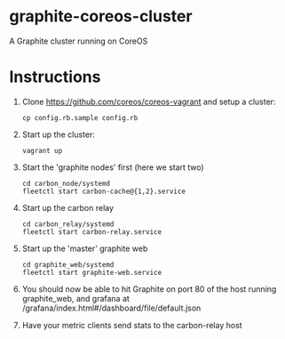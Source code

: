 # graphite-coreos-cluster
A Graphite cluster running on CoreOS

# Instructions
1. Clone https://github.com/coreos/coreos-vagrant and setup a cluster: 

    ```
    cp config.rb.sample config.rb
    ````
    
2. Start up the cluster:

    ```
    vagrant up
    ```
    
3. Start the 'graphite nodes' first (here we start two)

    ```
    cd carbon_node/systemd
    fleetctl start carbon-cache@{1,2}.service
    ```
    
4. Start up the carbon relay

    ```
    cd carbon_relay/systemd
    fleetctl start carbon-relay.service
    ```

5. Start up the 'master' graphite web

    ```
    cd graphite_web/systemd
    fleetctl start graphite-web.service
    ```
    
6. You should now be able to hit Graphite on port 80 of the host running graphite_web, and grafana at /grafana/index.html#/dashboard/file/default.json

7. Have your metric clients send stats to the carbon-relay host
